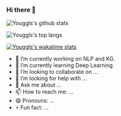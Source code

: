 ### Hi there 👋

![Youggls's github stats](https://github-readme-stats.vercel.app/api?username=Youggls&show_icons=true)

![Youggls's top langs](https://github-readme-stats.vercel.app/api/top-langs/?username=Youggls)

[![Youggls's wakatime stats](https://github-readme-stats.vercel.app/api/wakatime?username=FallenLeaves)](https://github.com/anuraghazra/github-readme-stats)

- 🔭 I’m currently working on NLP and KG.
- 🌱 I’m currently learning Deep Learning.
- 👯 I’m looking to collaborate on ...
- 🤔 I’m looking for help with ...
- 💬 Ask me about ...
- 📫 How to reach me: ...
- 😄 Pronouns: ...
- ⚡ Fun fact: ...
